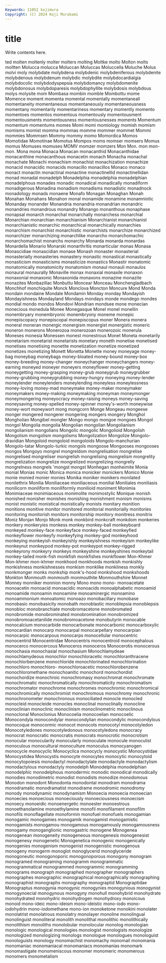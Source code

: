 ```yaml
---
Keywords: 11052 kojimura
Copyright: (C) 2024 Koji Murakami
---
```


# title

Write contents here.



ted molten moltenly molter
molters molting Moltke molto Molton molts moltten Molucca molucca Moluccan
Moluccas Moluccella Moluche Molus molvi moly molybdate molybdena molybdenic molybdeniferous
molybdenite molybdenous molybdenum molybdic molybdite molybdocardialgia molybdocolic molybdodyspepsia molybdomancy molybdomenite
molybdonosus molybdoparesis molybdophyllite molybdosis molybdous molys molysite mom Mombasa mombin
momble Mombottu mome Momence moment momenta momental momentally momentaneall momentaneity
momentaneous momentaneously momentaneousness momentany momentarily momentariness momentary momently momento momentoes
momentos momentous momentously momentousment momentousments momentousness momentousnesses moments Momentum momentum
momentums momes Momi momi momiology momish momism momisms momist momma
mommas momme mommer mommet Mommi mommies Mommsen Mommy mommy momo
Momordica Momos Momotidae Momotinae Momotus Mompos moms momser momsers Momus
momus Momuses momuses MOMV momzer momzers Mon Mon. mon mon-
mon. Mona mona Monaca Monacan monacanthid Monacanthidae monacanthine monacanthous monacetin
monach Monacha monachal monachate Monachi monachism monachist monachization monachize monacid
monacidic monacids monacillo monacillos Monaco monaco monact monactin monactinal monactine
monactinellid monactinellidan monad monadal monadelph Monadelphia monadelphia monadelphian monadelphous monades
monadic monadical monadically monadiform monadigerous Monadina monadism monadisms monadistic monadnock
monadology monads monaene Monafo Monagan Monaghan Monah Monahan Monahans Monahon
monal monamide monamine monamniotic Monanday monander Monandria monandria monandrian monandric
monandries monandrous monandry Monango monanthous monaphase monapsal monarch monarchal monarchally
monarchess monarchial Monarchian monarchian monarchianism Monarchianist monarchianist monarchianistic monarchic monarchical
monarchically monarchies monarchism monarchist monarchistic monarchists monarchize monarchized monarchizer monarchizing
monarchlike monarcho monarchomachic monarchomachist monarchs monarchy Monarda monarda monardas Monardella
Monario Monarski monarthritis monarticular monas Monasa Monascidiae monascidian monase Monash
monaster monasterial monasterially monasteries monastery monastic monastical monastically monasticism monasticisms
monasticize monastics Monastir monatomic monatomically monatomicity monatomism monaul monauli monaulos
monaural monaurally Monaville monax monaxial monaxile monaxon monaxonial monaxonic Monaxonida
monaxons monazine monazite monazites Monbazillac Monbuttu Moncear Monceau Monchengladbach Monchhof
monchiquite Monck Monclova Moncton Moncure Mond Monda mondain mondaine Mondale
Mondamin Monday monday Mondayish Mondayishness Mondayland Mondays mondays monde mondego
mondes mondial mondo mondos Mondovi Mondrian mondsee mone monecian monecious
monedula Monee Monegasque Monel monel monellin monembryary monembryonic monembryony moneme
monepic monepiscopacy monepiscopal monepiscopus moner Monera monera moneral moneran monergic
monergism monergist monergistic moneric moneron monerons Monerozoa monerozoan monerozoic monerula
Moneses monesia Monessen monest monestrous Monet Moneta monetarily monetarism monetarist
monetarists monetary moneth monetise monetised monetises monetising monetite monetization monetize
monetized monetizes monetizing Monett Monetta Monette money moneyage money-bag moneybag
moneybags money-bloated money-bound money-box money-breeding money-changer moneychanger moneychangers money-earning moneyed
moneyer moneyers moneyflower money-getting moneygetting money-grasping money-grub moneygrub moneygrubber money-grubbing
moneygrubbing money-hungry moneying money-lender moneylender moneylenders moneylending moneyless moneylessness money-loving
money-mad moneymake money-maker moneymaker moneymakers money-making moneymaking moneyman moneymonger moneymongering
moneyocracy money-raising moneys money-saving moneysaving money-spelled money-spinner money's-worth moneywise money-wort
moneywort mong mongcorn Monge Mongeau mongeese monger mongered mongerer mongering
mongers mongery Monghol Mongholian Mongibel mongler Mongo mongo mongoe mongoes
Mongol mongol Mongolia mongolia Mongolian mongolian Mongolianism mongolianism mongolians Mongolic
mongolic Mongolioid Mongolish Mongolism mongolism mongolisms Mongolization Mongolize Mongolo-dravidian Mongoloid
mongoloid mongoloids Mongolo-manchurian Mongolo-tatar Mongolo-turkic mongols mongoose Mongooses mongooses mongos
Mongoyo mongrel mongreldom mongrelisation mongrelise mongrelised mongreliser mongrelish mongrelising mongrelism
mongrelity mongrelization mongrelize mongrelized mongrelizing mongrelly mongrelness mongrels 'mongst mongst
Monhegan monheimite Monia monial Monias monic Monica monica monicker monickers
Monico Monie monie monied monier monies Monika moniker monikers monilated
monilethrix Monilia Moniliaceae moniliaceous monilial Moniliales moniliasis monilicorn moniliform moniliformly
monilioid moniment Monimia Monimiaceae monimiaceous monimolite monimostylic Monique monish monished
monisher monishes monishing monishment monism monisms monist monistic monistical monistically
monists monitary monition monitions monitive monitor monitored monitorial monitorially monitories
monitoring monitorish monitors monitorship monitory monitress monitrix Moniz Monjan Monjo
Monk monk monkbird monkcraft monkdom monkeries monkery monkeryies monkess monkey
monkey-ball monkeyboard monkeyed monkey-face monkeyface monkey-faced monkeyfied monkeyflower monkeyfy monkeyfying
monkey-god monkeyhood monkeying monkeyish monkeyishly monkeyishness monkeyism monkeylike monkeynut monkeypod
monkey-pot monkeypot monkey-rigged monkeyrony monkeyry monkeys monkeyshine monkeyshines monkeytail monkey-tailed
monk-fish monkfish monkfishes monkflower Mon-Khmer Mon-khmer mon-khmer monkhood monkhoods monkish
monkishly monkishness monkishnesses monkism monklike monkliness monkly monkmonger monks monkship
monk's-hood monkshood monkshoods Monkton Monmouth monmouth monmouthite Monmouthshire Monnet Monney
monniker monnion monny Mono mono mono- monoacetate monoacetin monoacid monoacidic
monoacids monoalphabetic monoamid monoamide monoamin monoamine monoaminergic monoamino monoammonium monoatomic
monoazo monobacillary monobase monobasic monobasicity monobath monoblastic monoblepsia monoblepsis monobloc
monobranchiate monobromacetone monobromated monobromide monobrominated monobromination monobromized monobromoacetanilide monobromoacetone monobutyrin
monocable monocalcium monocarbide monocarbonate monocarbonic monocarboxylic monocardian monocarp monocarpal monocarpellary
monocarpian monocarpic monocarpous monocarps monocellular monocentric monocentrid Monocentridae Monocentris monocentroid
monocephalous monocerco monocercous Monoceros monoceros Monocerotis monocerous monochasia monochasial monochasium
Monochlamydeae monochlamydeous monochlor monochloracetic monochloranthracene monochlorbenzene monochloride monochlorinated monochlorination monochloro
monochloro- monochloroacetic monochlorobenzene monochloromethane monochoanitic monochord monochordist monochordize monochroic monochromasy
monochromat monochromate monochromatic monochromatically monochromaticity monochromatism monochromator monochrome monochromes monochromic
monochromical monochromically monochromist monochromous monochromy monochronic monochronometer monochronous monociliated monocle
monocled monocleid monocleide monocles monoclinal monoclinally monocline monoclinian monoclinic monoclinism
monoclinometric monoclinous monoclonal Monoclonius Monocoelia monocoelian monocoelic Monocondyla monocondylar monocondylian
monocondylic monocondylous monocoque monocormic monocot monocots monocotyl monocotyledon Monocotyledones monocotyledonous
monocotyledons monocracy monocrat monocratic monocratis monocrats monocrotic monocrotism monocular monocularity
monocularly monoculate monocule monoculist monoculous monocultural monoculture monoculus monocyanogen monocycle
monocyclic Monocyclica monocycly monocystic Monocystidae Monocystidea Monocystis monocyte monocytes monocytic
monocytoid monocytopoiesis monodactyl monodactylate monodactyle monodactylism monodactylous monodactyly monodelph Monodelphia
monodelphian monodelphic monodelphous monodermic monodic monodical monodically monodies monodimetric monodist
monodists monodize monodomous Monodon monodont Monodonta monodontal monodram monodrama monodramatic
monodramatist monodrame monodromic monodromy monody monodynamic monodynamism Monoecia monoecia monoecian
monoecies monoecious monoeciously monoeciousness monoecism monoecy monoeidic monoenergetic monoester monoestrous
monoethanolamine monoethylamine monofil monofilament monofilm monofils monoflagellate monoformin monofuel monofuels
monogamian monogamic monogamies monogamik monogamist monogamistic monogamists monogamou monogamous monogamously
monogamousness monogamy monoganglionic monogastric monogene Monogenea monogenean monogeneity monogeneous monogenesis
monogenesist monogenesy monogenetic Monogenetica monogenic monogenically monogenies monogenism monogenist monogenistic
monogenous monogeny monogerm monoglot monoglycerid monoglyceride monogoneutic monogonoporic monogonoporous monogony
monogram monogramed monograming monogramm monogrammatic monogrammatical monogrammed monogrammic monogramming monograms
monograph monographed monographer monographers monographes monographic monographical monographically monographing monographist
monographs monography monograptid Monograptidae Monograptus monogynia monogynic monogynies monogynious monogynist
monogynoecial monogynous monogyny monohull monohybrid monohydrate monohydrated monohydric monohydrogen monohydroxy
monoicous monoid mono-ideic mono-ideism mono-ideistic mono-iodo mono-iodohydrin mono-iodomethane mono-ion monoketone
monokini monolater monolatrist monolatrous monolatry monolayer monoline monolingual monolinguist monoliteral
monolith monolithal monolithic monolithically monolithism monoliths monolobular monolocular monolog monologian
monologic monological monologies monologist monologists monologize monologized monologizing monologs monologue
monologues monologuist monologuists monology monomachist monomachy monomail monomania monomaniac monomaniacal
monomaniacs monomanias monomark monomastigate monomeniscous monomer monomeric monomerous monomers monometalism
